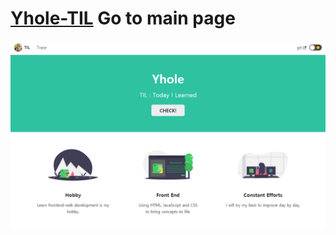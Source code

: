 # [Yhole-TIL](https://yhole-til.netlify.app) Go to main page

[![gotomainpage](static/img/mainpage.PNG)](https://yhole-til.netlify.app)